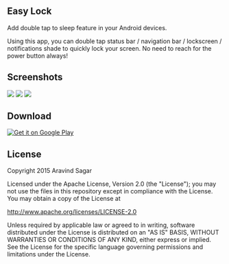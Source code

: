 ## Easy Lock
Add double tap to sleep feature in your Android devices.

Using this app, you can double tap status bar / navigation bar / lockscreen / notifications shade to quickly lock your screen. No need to reach for the power button always!

## Screenshots
<img src="https://github.com/aravindsagar/EasyLock/raw/gh-pages/images/Screenshot_20151010-022139.png" />
<img src="https://github.com/aravindsagar/EasyLock/raw/gh-pages/images/Screenshot_20151010-022152.png" />
<img src="https://github.com/aravindsagar/EasyLock/raw/gh-pages/images/Screenshot_20151010-022200.png" />

## Download
<a href="https://play.google.com/store/apps/details?id=com.sagar.easylock">
  <img alt="Get it on Google Play"
       src="https://developer.android.com/images/brand/en_generic_rgb_wo_60.png" />
</a>

## License

Copyright 2015 Aravind Sagar

   Licensed under the Apache License, Version 2.0 (the "License");
   you may not use the files in this repository except in compliance with the License.
   You may obtain a copy of the License at

  http://www.apache.org/licenses/LICENSE-2.0

   Unless required by applicable law or agreed to in writing, software
   distributed under the License is distributed on an "AS IS" BASIS,
   WITHOUT WARRANTIES OR CONDITIONS OF ANY KIND, either express or implied.
   See the License for the specific language governing permissions and
   limitations under the License.
